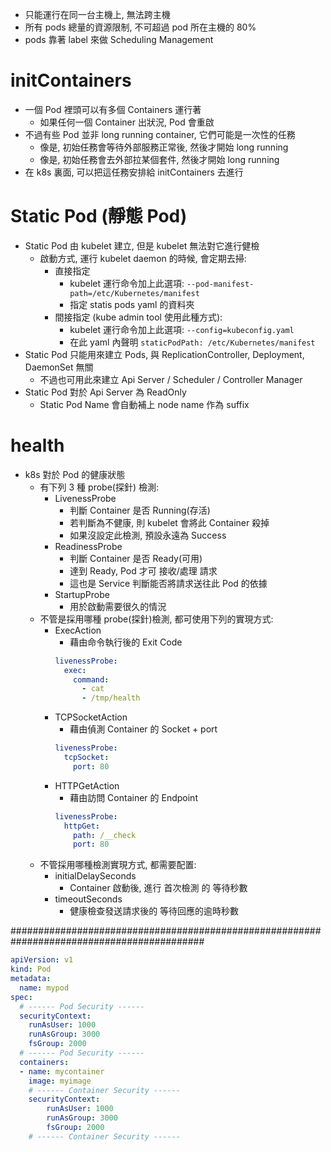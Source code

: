 
- 只能運行在同一台主機上, 無法跨主機
- 所有 pods 總量的資源限制, 不可超過 pod 所在主機的 80%
- pods 靠著 label 來做 Scheduling Management


# initContainers

- 一個 Pod 裡頭可以有多個 Containers 運行著
    - 如果任何一個 Container 出狀況, Pod 會重啟
- 不過有些 Pod 並非 long running container, 它們可能是一次性的任務
    - 像是, 初始任務會等待外部服務正常後, 然後才開始 long running
    - 像是, 初始任務會去外部拉某個套件, 然後才開始 long running
- 在 k8s 裏面, 可以把這任務安排給 initContainers 去進行


# Static Pod (靜態 Pod)

- Static Pod 由 kubelet 建立, 但是 kubelet 無法對它進行健檢
    - 啟動方式, 運行 kubelet daemon 的時候, 會定期去掃:
        - 直接指定
            - kubelet 運行命令加上此選項: `--pod-manifest-path=/etc/Kubernetes/manifest`
            - 指定 statis pods yaml 的資料夾
        - 間接指定 (kube admin tool 使用此種方式):
            - kubelet 運行命令加上此選項: `--config=kubeconfig.yaml`
            - 在此 yaml 內聲明 `staticPodPath: /etc/Kubernetes/manifest`
- Static Pod 只能用來建立 Pods, 與 ReplicationController, Deployment, DaemonSet 無關
    - 不過也可用此來建立 Api Server / Scheduler / Controller Manager
- Static Pod 對於 Api Server 為 ReadOnly
    - Static Pod Name 會自動補上 node name 作為 suffix


# health

- k8s 對於 Pod 的健康狀態
    - 有下列 3 種 probe(探針) 檢測:
        - LivenessProbe
            - 判斷 Container 是否 Running(存活)
            - 若判斷為不健康, 則 kubelet 會將此 Container 殺掉
            - 如果沒設定此檢測, 預設永遠為 Success
        - ReadinessProbe
            - 判斷 Container 是否 Ready(可用)
            - 達到 Ready, Pod 才可 接收/處理 請求
            - 這也是 Service 判斷能否將請求送往此 Pod 的依據
        - StartupProbe
            - 用於啟動需要很久的情況
    - 不管是採用哪種 probe(探針)檢測, 都可使用下列的實現方式:
        - ExecAction
            - 藉由命令執行後的 Exit Code
            ```yaml
            livenessProbe:
              exec:
                command:
                  - cat
                  - /tmp/health
            ```
        - TCPSocketAction
            - 藉由偵測 Container 的 Socket + port
            ```yaml
            livenessProbe:
              tcpSocket:
                port: 80
            ```
        - HTTPGetAction
            - 藉由訪問 Container 的 Endpoint
            ```yaml
            livenessProbe:
              httpGet:
                path: /__check
                port: 80
            ```
    - 不管採用哪種檢測實現方式, 都需要配置:
        - initialDelaySeconds
            - Container 啟動後, 進行 首次檢測 的 等待秒數
        - timeoutSeconds
            - 健康檢查發送請求後的 等待回應的逾時秒數

###########################################################################################

```yaml
apiVersion: v1
kind: Pod
metadata:
  name: mypod
spec:
  # ------ Pod Security ------
  securityContext:
    runAsUser: 1000
    runAsGroup: 3000
    fsGroup: 2000
  # ------ Pod Security ------
  containers:
  - name: mycontainer
    image: myimage
    # ------ Container Security ------
    securityContext:
        runAsUser: 1000
        runAsGroup: 3000
        fsGroup: 2000
    # ------ Container Security ------
```